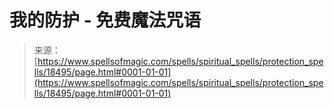 <!--yml

category: 未分类

date: 2024-06-12 19:00:06

-->

# 我的防护 - 免费魔法咒语

> 来源：[https://www.spellsofmagic.com/spells/spiritual_spells/protection_spells/18495/page.html#0001-01-01](https://www.spellsofmagic.com/spells/spiritual_spells/protection_spells/18495/page.html#0001-01-01)
